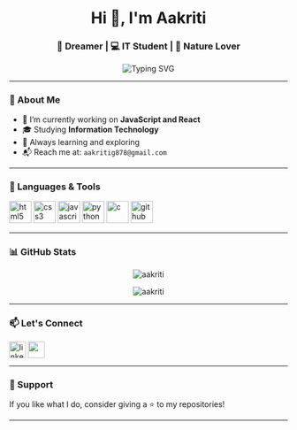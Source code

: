 <!-- GitHub Profile README for Aakriti -->
<h1 align="center">Hi 👋, I'm Aakriti</h1>
<h3 align="center">🌙 Dreamer | 💻 IT Student | 🌿 Nature Lover</h3>

<p align="center">
  <img src="https://readme-typing-svg.demolab.com?font=Fira+Code&size=22&pause=1000&center=true&vCenter=true&width=435&lines=Hello+World;it's+me+Aakriti+Gautam;" alt="Typing SVG" />
</p>

---

### 🌟 About Me

- 🔭 I’m currently working on **JavaScript and React**  
- 🎓 Studying **Information Technology**  
- 🌱 Always learning and exploring    
- 📬 Reach me at: `aakritig878@gmail.com`  

---

### 🚀 Languages & Tools

<p align="left">
  <img src="https://cdn.jsdelivr.net/gh/devicons/devicon/icons/html5/html5-original.svg" height="40" alt="html5" />
  <img src="https://cdn.jsdelivr.net/gh/devicons/devicon/icons/css3/css3-original.svg" height="40" alt="css3" />
  <img src="https://cdn.jsdelivr.net/gh/devicons/devicon/icons/javascript/javascript-original.svg" height="40" alt="javascript" />
  <img src="https://cdn.jsdelivr.net/gh/devicons/devicon/icons/python/python-original.svg" height="40" alt="python" />
  <img src="https://cdn.jsdelivr.net/gh/devicons/devicon/icons/c/c-original.svg" height="40" alt="c" />
  <img src="https://cdn.jsdelivr.net/gh/devicons/devicon/icons/github/github-original.svg" height="40" alt="github" />
</p>

---

### 📊 GitHub Stats

<p align="center">
  <img src="https://github-readme-stats.vercel.app/api?username=aakriti&show_icons=true&theme=radical" alt="aakriti" />
</p>
<p align="center">
  <img src="https://github-readme-streak-stats.herokuapp.com/?user=aakriti&theme=radical" alt="aakriti" />
</p>

---

### 📫 Let's Connect

<p align="left">
  <a href="https://www.linkedin.com/in/aakriti-gautam-86632a332/overlay/about-this-profile/?lipi=urn%3Ali%3Apage%3Ad_flagship3_profile_view_base%3BscRemMErQX6KFm7HJVMh%2Bg%3D%3D" target="blank"><img align="center" src="https://cdn.jsdelivr.net/gh/devicons/devicon/icons/linkedin/linkedin-original.svg" alt="linkedin" height="30" /></a>
  <a href="aakritig878@gmail.com"><img align="center" src="https://img.icons8.com/color/48/000000/gmail.png" height="30" /></a>
</p>

---


### 💖 Support

If you like what I do, consider giving a ⭐ to my repositories!

---
